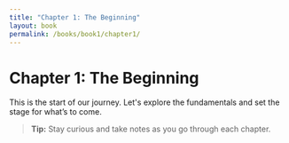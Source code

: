 ```yaml
---
title: "Chapter 1: The Beginning"
layout: book
permalink: /books/book1/chapter1/
---
```

# Chapter 1: The Beginning

This is the start of our journey. Let's explore the fundamentals and set the stage for what’s to come.

> **Tip:** Stay curious and take notes as you go through each chapter.
